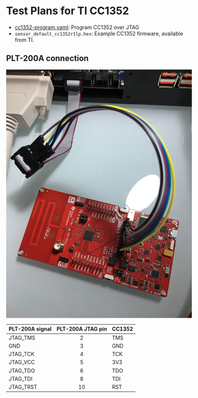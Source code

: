 # Test Plans for TI CC1352

- [cc1352-program.yaml](cc1352-program.yaml): Program CC1352 over JTAG
- `sensor_default_cc1352r1lp.hex`: Example CC1352 firmware, available from TI.

## PLT-200A connection

![image](images/plt200a-cc1352-launchpad-hookup.jpg)

| PLT-200A signal | PLT-200A JTAG pin | CC1352  |
|-----------------|:-----------------:|---------|
| JTAG\_TMS       | 2                 | TMS     |
| GND             | 3                 | GND     |
| JTAG\_TCK       | 4                 | TCK     |
| JTAG\_VCC       | 5                 | 3V3     |
| JTAG\_TDO       | 6                 | TDO     |
| JTAG\_TDI       | 8                 | TDI     |
| JTAG\_TRST      | 10                | RST     |

